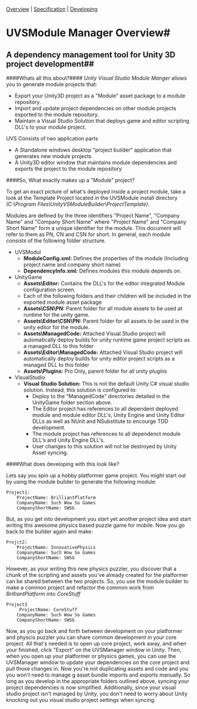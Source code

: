 [Overview](README.md) | [Specification](markdown/specification.md) | [Developing](markdown/development.md)
# UVSModule Manager Overview#
## A dependency management tool for Unity 3D project development##

####Whats all this about?####
*Unity Visual Studio Module Manger* allows you to generate module projects that:

* Export your Unity3D project as a "Module" asset package to a module repository.
* Import and update project dependencies on other module projects exported to the module repository.
* Maintain a Visual Studio Solution that deploys game and editor scripting DLL's to your module project.

UVS Consists of two application parts

* A Standalone windows desktop "project builder" application that generates new module projects
* A Unity3D editor window that maintains module dependencies and exports the project to the module repository

####So, What exactly makes up a "Module" project?

To get an exact picture of what's deployed inside a project module, take a look at the Template Project located in the UVSModule install directory *(C:\Program Files\UnityVSModuleBuilder\ProjectTemplate)*.

Modules are defined by the three identifiers "Project Name", "Company Name" and "Company Short Name" where "Project Name" and "Company Short Name" form a unique identifier for the module. This document will refer to them as PN, CN and CSN for short. In general, each module consists of the following folder structure.

* UVSModul
 	* **ModuleConfig.xml:** Defines the properties of the module (Including project name and company short name)
 	* **DependencyInfo.xml:** Defines modules this module depends on. 
* UnityGame
	* **Assets\Editor:** Contains the DLL's for the editor integrated Module configuration screen. 
	* Each of the following folders and their children will be included in the exported module asset package  
	* **Assets\CSN\PN\:** Parent folder for all module assets to be used at runtime for the unity game.
	* **Assets\Editor\CSN\PN:** Parent folder for all assets to be used in the unity editor for the module.
	* **Assets\ManagedCode:** Attached Visual Studio project will automatically deploy builds for unity runtime game project scripts as a managed DLL to this folder
	* **Assets\Editor\ManagedCode:** Attached Visual Studio project will automatically deploy builds for unity editor project scripts as a managed DLL to this folder
	* **Assets\Plugins:** Pro Only, parent folder for all unity plugins
* VisualStudio
	* **Visual Studio Solution:** This is not the default Unity C# visual  studio solution. Instead, this solution is configured to:
		* Deploy to the "ManagedCode" directories detailed in the UnityGame folder section above.
		* The Editor project has references to all dependent deployed module and module editor DLL's, Unity Engine and Unity Editor DLLs as well as NUnit and NSubstitute to encourge TDD development.
		* The module project has references to all dependenct module DLL's and Unity Engine DLL's.
		* User changes to this solution will not be destroyed by Unity Asset syncing.

####What does developing with this look like?

Lets say you spin up a hobby platformer game project. You might start out by using the module builder to generate the following module:

	Project1:
		ProjectName: BrilliantPlatform
		CompanyName: Such Wow So Games
		CompanyShortName: SWSG

But, as you get into development you start yet another project idea and start writing this awesome physics based puzzle game for mobile. Now you go back to the builder again and make:

	Projct2:
		ProjectName: InnovativePhysics
		CompanyName: Such Wow So Games
		CompanyShortName: SWSG

However, as your writing this new physics puzzler, you discover that a chunk of the scripting and assets you've already created for the platformer can be shared between the two projects. So, you use the module builder to make a common project and refactor the common work from *BrilliantPlatform* into *CoreStuff*

	Project3
		 ProjectName: CoreStuff
		CompanyName: Such Wow So Games
		CompanyShortName: SWSG

Now, as you go back and forth between development on your platformer and physcis puzzler you can share common development in your core project. All that's needed is to open up core project, work away, and when your finished, click "Export" on the UVSManager window in Unity. Then, when you open up your platformer or physics games, you can use the UVSManager window to update your dependencies on the core project and pull those changes in. Now you're not duplicating assets and code and you you won't need to manage g asset bundle imports and exports manually. So long as you develop in the appropriate folders outlined above, syncing your project dependencies is now simplified. Additionally, since your visual studio project isn't managed by Unity, you don't need to worry about Unity knocking out you visual studio project settings when syncing. 